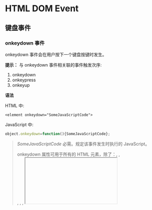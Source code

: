 # HTML DOM Event

## 键盘事件

### onkeydown 事件

onkeydown 事件会在用户按下一个键盘按键时发生。

**提示：** 与 onkeydown 事件相关联的事件触发次序:

1. onkeydown
2. onkeypress
3. onkeyup

**语法**

HTML 中:

```hrml
<element onkeydown="SomeJavaScriptCode">
```

JavaScript 中:

```javascript
object.onkeydown=function(){SomeJavaScriptCode};
```

> *SomeJavaScriptCode* 	必需。规定该事件发生时执行的 JavaScript。
>
> onkeydown 属性可用于所有的 HTML 元素，除了：<base>, <bdo>, <br>, <head>, <html>, <iframe>, <meta>, <param>, <script>, <style>, 和 <title>.



------



### onkeypress 事件

onkeypress 事件会在键盘按键被按下并释放一个键时发生。

**提示：**与 onkeypress 事件的关联的事件发生次序:

1. onkeydown
2. onkeypress
3. onkeyup

**注意：** 在所有浏览器中 onkeypress 事件不是适用于所有按键(如： ALT, CTRL, SHIFT, ESC)。监听一个用户是否按下按键请使用 [onkeydown](http://www.runoob.com/jsref/event-onkeydown.html) 事件,所有浏览器都支持 onkeydown 事件。

**语法**

HTML 中:

```hrml
<element onkeypress="SomeJavaScriptCode">
```

JavaScript 中:

```javascript
object.onkeypress=function(){SomeJavaScriptCode};
```

> *SomeJavaScriptCode* 	必需。规定该事件发生时执行的 JavaScript。
>
> onkeypress 属性可以适用于所有 HTML 元素，除了：<base>, <bdo>, <br>, <head>, <html>, <iframe>, <meta>, <param>, <script>, <style>, 和 <title>.



------



### onkeyup 事件

onkeyup 事件会在键盘按键被松开时发生。

**提示：**与onkeyup 事件相关的事件发生次序：

1. onkeydown
2. onkeypress
3. onkeyup

**语法**

HTML 中:

```hrml
<element onkeyup="SomeJavaScriptCode">
```

JavaScript 中:

```javascript
object.onkeyup=function(){SomeJavaScriptCode};
```

> *SomeJavaScriptCode* 	必需。规定该事件发生时执行的 JavaScript。
>
> onkeyup 属性可以适用于所有 HTML 元素，除了： <base>, <bdo>, <br>, <head>, <html>, <iframe>, <meta>, <param>, <script>, <style>, 和 <title>。



------



## 鼠标/键盘事件对象



------



### charCode 事件属性

charCode 属性返回[onkeypress](http://www.runoob.com/jsref/event-onkeypress.html)事件触发键值的字母代码。

> Unicode 字符代码是一个字母的数字 (如数字 "97" 代表字母 "a")。

**提示：** 所有 Unicode 字符列表可查看我们的 [完整 Unicode 参考手册](http://www.runoob.com/charsets/ref-html-utf8.html)。

**提示：** 如果你需要将 Unicode 值转换为字符，可以使用 [fromCharCode()](http://www.runoob.com/jsref/jsref-fromcharcode.html) 方法。

**注意：** 如果该属性用于 [onkeydown](http://www.runoob.com/jsref/event-onkeydown.html) 或 [onkeyup](http://www.runoob.com/jsref/event-onkeyup.html) 事件，返回值总为 "0"。

**注意：** 该属性是只读的。

**注意：** which 和 keyCode 属性提供了解决浏览器的兼容性的方法，最新版本的 DOM 事件推荐使用 [key](http://www.runoob.com/jsref/event-key-key.html) 属性来替代该方法。

**注意：**IE8 及其更早版本不支持 which 属性。不支持的浏览器可使用 [keyCode](http://www.runoob.com/jsref/event-key-keycode.html) 属性。但是， keyCode 属性在 Firefox 浏览器的 onkeypress 事件中是无效的。 兼容这些浏览器你可以使用以下代码：

```javascript
var x = event.charCode || event.keyCode; // 使用 charCode 或 keyCode, 这样可支持不同浏览器
```

**提示：** 你同样可以使用 keyCode 属性来检测特殊的按键 (如 "caps lock" 或 箭头按键)。 keyCode 和 charCode 属性提供了解决浏览器的兼容性的方法，最新版本的 DOM 事件推荐使用 [key](http://www.runoob.com/jsref/event-key-key.html) 属性来替代该方法。

**提示：** 如果你想查看是否按下了 "ALT", "CTRL", "META" 或 "SHIFT" 键，可使用 [altKey](http://www.runoob.com/jsref/event-key-altkey.html), [ctrlKey](http://www.runoob.com/jsref/event-key-ctrlkey.html), [metaKey](http://www.runoob.com/jsref/event-key-metakey.html) 或 [shiftKey](http://www.runoob.com/jsref/event-key-shiftkey.html) 属性。

**语法**

```
event.charCode
```



------



### key 事件属性

key 事件在按下按键时返回按键的标识符。

按键标识符是表示键盘按钮的字符串，该属性的返回值可以是：

- 单个字母 (如 "a", "W", "4", "+" 或 "$")
- 多个字母 (如 "F1", "Enter", "HOME" 或 "CAPS LOCK")

**提示：** 如果你想查看是否按下了 "ALT", "CTRL", "META" 或 "SHIFT" 键，可使用 [altKey](http://www.runoob.com/jsref/event-key-altkey.html), [ctrlKey](http://www.runoob.com/jsref/event-key-ctrlkey.html), [metaKey](http://www.runoob.com/jsref/event-key-metakey.html) 或 [shiftKey](http://www.runoob.com/jsref/event-key-shiftkey.html) 属性。

**注意：** Chrome，Safari 和 Opera浏览器返回 undefined

**DOM 版本**: DOM Level 3 Events

**语法**

```
event.key
```

**Example**

```html
<!DOCTYPE html>
<html lang="en">
<head>
    <meta name="viewport" content="width=device-width,initial-scale=1.0,maximum-scale=1.0,user-scalable=no">
    <meta charset="utf-8">
    <title>HTML DOM Event_key</title>

    <script>
        function myPress(event) {
            var x = event.key;
            document.getElementById("demo").innerHTML = "onkeypress 按键为: " + x;
        }

        function myDown(event) {
            var x = event.key;
            document.getElementById("demo").innerHTML = "onkeydown 按键为: " + x;
        }
    </script>
</head>

<body>
    <form name="rkCode">
        onkeypress:
        <input type="text" name="press" onkeypress="myPress(event)"> <br> onkeydown:
        <input type="text" name="down" onkeydown="myDown(event)">
    </form>
    <p id="demo"></p>
</body>
</html>
```



------



### keyCode 事件属性

keyCode 属性返回[onkeypress](http://www.runoob.com/jsref/event-onkeypress.html)事件触发的键的值的字符代码，或者 [onkeydown](http://www.runoob.com/jsref/event-onkeydown.html) 或 [onkeyup](http://www.runoob.com/jsref/event-onkeyup.html) 事件的键的代码。

两种代码类型的区别是:

- 字符代码 - 表示 ASCII 字符的数字
- 键盘代码 - 表示键盘上真实键的数字

> 两种类型的值不是都相等的，例如小写字符 "w" 和大写字符 "W" 有相同的键盘代码（键盘上 "W" 代码为 "87")。但是它们有不同的字符代码，( "w" 和 "W" 字符代码为 "119" 和 "87") 
>
> **提示：**如果需要知道用户按下的是打印键 (如 "a" 或 "5")，建议使用 onkeypress 事件。如果需要知道用户按下的是功能键(如 "F1", "CAPS LOCK" 或 "Home") 可使用 onkeydown 或 onkeyup 事件。
>
> **注意：**在 Firefox 中，, keyCode 属性在 onkeypress 事件中是无效的 (返回 0)。浏览器兼容问题，可以一起使用 [which](http://www.runoob.com/jsref/event-key-which.html) 和 keyCode 属性来解决:
>
> ```javascript
> var x = event.which || event.keyCode;  // 使用 which 或 keyCode, 这样可支持不同浏览器
> ```
> **提示：** 所有 Unicode 字符列表可查看我们的 [完整 Unicode 参考手册](http://www.runoob.com/charsets/ref-html-utf8.html)。
>
> **提示：** 如果你需要将 Unicode 值转换为字符，可以使用 [fromCharCode()](http://www.runoob.com/jsref/jsref-fromcharcode.html) 方法。
>
> **注意：** 该属性是只读的。
>
> **注意：** which 和 keyCode 属性提供了解决浏览器的兼容性的方法，最新版本的 DOM 事件推荐使用 [key](http://www.runoob.com/jsref/event-key-key.html) 属性来替代该方法。
>
> **提示：** 如果你想查看是否按下了 "ALT", "CTRL", "META" 或 "SHIFT" 键，可使用 [altKey](http://www.runoob.com/jsref/event-key-altkey.html), [ctrlKey](http://www.runoob.com/jsref/event-key-ctrlkey.html), [metaKey](http://www.runoob.com/jsref/event-key-metakey.html) 或 [shiftKey](http://www.runoob.com/jsref/event-key-shiftkey.html) 属性。

**语法**

```javascript
event.keyCode
```
**Example**

```html
<!DOCTYPE html>
<html lang="en">
<head>
    <meta name="viewport" content="width=device-width,initial-scale=1.0,maximum-scale=1.0,user-scalable=no">
    <meta charset="UTF-8">
    <title>Keyboard_Key</title>

    <script>
        // keycode()
        function kCode(event) {
            //alert(event.keyCode)
            var x = event.keyCode;
            document.getElementById("rtext").innerHTML = " Unicode 值为: " + x;
        }
    </script>
</head>

<body>
    <form name="rkCode">
        <input type="text" name="key" onKeyDown="kCode(event)">
    </form>
    <p id="rtext"></p>
</body>

</html>
```



------



### which 事件属性

which 属性返回[onkeypress](http://www.runoob.com/jsref/event-onkeypress.html)事件触发的键的值的字符代码，或者 [onkeydown](http://www.runoob.com/jsref/event-onkeydown.html) 或 [onkeyup](http://www.runoob.com/jsref/event-onkeyup.html) 事件的键的代码。

两种代码类型的区别是:

- 字符代码 - 表示 ASCII 字符的数字
- 键盘代码 - 表示键盘上真实键的数字

两种类型的值不是都相等的，例如小写字符 "w" 和大写字符 "W" 有相同的键盘代码，因为他们他们键盘上 ( "W" 代码为 "87")，但是它们有不同的字符代码，两个字符输出是不一样的( "w" 和 "W" 字符代码为 "119" 和 "87") 。

**提示：** 如果需要知道用户按下的是打印键 (如 "a" 或 "5")，建议使用 onkeypress 事件。如果需要知道用户按下的是功能键(如 "F1", "CAPS LOCK" 或 "Home") 可使用 onkeydown 或 onkeyup 事件。

**注意：**IE8 及其更早版本不支持 which 属性。不支持的浏览器可使用 [keyCode](http://www.runoob.com/jsref/event-key-keycode.html) 属性。但是， keyCode 属性在 Firefox 浏览器的 onkeypress 事件中是无效的。 兼容这些浏览器你可以使用以下代码：

```javascript
var x = event.which || event.keyCode;  // 使用 which 或 keyCode, 这样可支持不同浏览器
```

**提示：** 所有 Unicode 字符列表可查看我们的 [完整 Unicode 参考手册](http://www.runoob.com/charsets/ref-html-utf8.html)。

**提示：** 如果你需要将 Unicode 值转换为字符，可以使用 [fromCharCode()](http://www.runoob.com/jsref/jsref-fromcharcode.html) 方法。

**注意：** 该属性是只读的。

**注意：** which 和 keyCode 属性提供了解决浏览器的兼容性的方法，最新版本的 DOM 事件推荐使用 [key](http://www.runoob.com/jsref/event-key-key.html) 属性来替代该方法。

**提示：** 如果你想查看是否按下了 "ALT", "CTRL", "META" 或 "SHIFT" 键，可使用 [altKey](http://www.runoob.com/jsref/event-key-altkey.html), [ctrlKey](http://www.runoob.com/jsref/event-key-ctrlkey.html), [metaKey](http://www.runoob.com/jsref/event-key-metakey.html) 或 [shiftKey](http://www.runoob.com/jsref/event-key-shiftkey.html) 属性。

**语法**

```
event.which
```



------

